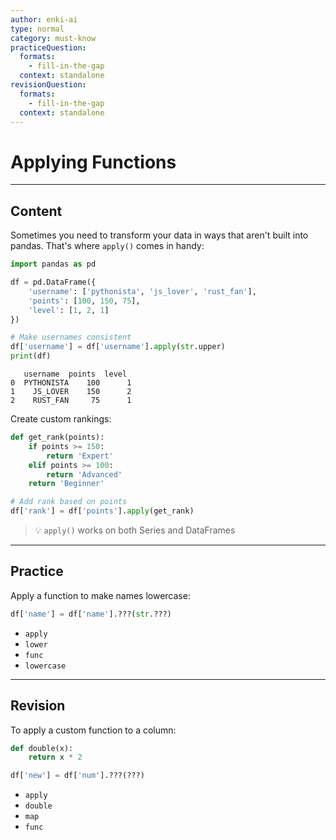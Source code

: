 ```yaml
---
author: enki-ai
type: normal
category: must-know
practiceQuestion:
  formats:
    - fill-in-the-gap
  context: standalone
revisionQuestion:
  formats:
    - fill-in-the-gap
  context: standalone
---
```


# Applying Functions

---

## Content

Sometimes you need to transform your data in ways that aren't built into pandas. That's where `apply()` comes in handy:

```python
import pandas as pd

df = pd.DataFrame({
    'username': ['pythonista', 'js_lover', 'rust_fan'],
    'points': [100, 150, 75],
    'level': [1, 2, 1]
})

# Make usernames consistent
df['username'] = df['username'].apply(str.upper)
print(df)
```
```
   username  points  level
0  PYTHONISTA    100      1
1    JS_LOVER    150      2
2    RUST_FAN     75      1
```

Create custom rankings:
```python
def get_rank(points):
    if points >= 150:
        return 'Expert'
    elif points >= 100:
        return 'Advanced'
    return 'Beginner'

# Add rank based on points
df['rank'] = df['points'].apply(get_rank)
```

> 💡 `apply()` works on both Series and DataFrames

---

## Practice

Apply a function to make names lowercase:

```python
df['name'] = df['name'].???(str.???)
```

- `apply`
- `lower`
- `func`
- `lowercase`

---

## Revision

To apply a custom function to a column:

```python
def double(x):
    return x * 2

df['new'] = df['num'].???(???)
```

- `apply`
- `double`
- `map`
- `func` 
